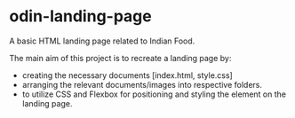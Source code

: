 # odin-landing-page

A basic HTML landing page related to Indian Food.

The main aim of this project is to recreate a landing page by:
- creating the necessary documents [index.html, style.css]
- arranging the relevant documents/images into respective folders.
- to utilize CSS and Flexbox for positioning and styling the element on the landing page.